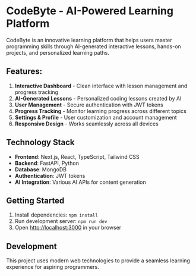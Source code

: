 # CodeByte - AI-Powered Learning Platform

CodeByte is an innovative learning platform that helps users master programming skills through AI-generated interactive lessons, hands-on projects, and personalized learning paths.

## Features: 
1. **Interactive Dashboard** - Clean interface with lesson management and progress tracking
2. **AI-Generated Lessons** - Personalized coding lessons created by AI
3. **User Management** - Secure authentication with JWT tokens
4. **Progress Tracking** - Monitor learning progress across different topics
5. **Settings & Profile** - User customization and account management
6. **Responsive Design** - Works seamlessly across all devices

## Technology Stack

- **Frontend**: Next.js, React, TypeScript, Tailwind CSS
- **Backend**: FastAPI, Python
- **Database**: MongoDB
- **Authentication**: JWT tokens
- **AI Integration**: Various AI APIs for content generation

## Getting Started

1. Install dependencies: `npm install`
2. Run development server: `npm run dev`
3. Open [http://localhost:3000](http://localhost:3000) in your browser

## Development

This project uses modern web technologies to provide a seamless learning experience for aspiring programmers.